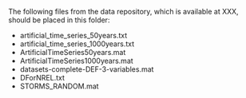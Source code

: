 The following files from the data repository, which is available at XXX, should be placed in this folder:
 * artificial_time_series_50years.txt
 * artificial_time_series_1000years.txt
 * ArtificialTimeSeries50years.mat
 * ArtificialTimeSeries1000years.mat
 * datasets-complete-DEF-3-variables.mat
 * DForNREL.txt
 * STORMS_RANDOM.mat
 
